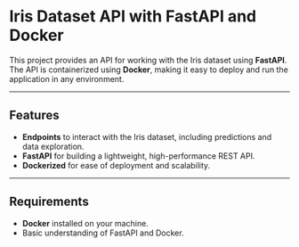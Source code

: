 # Iris Dataset API with FastAPI and Docker

This project provides an API for working with the Iris dataset using **FastAPI**. The API is containerized using **Docker**, making it easy to deploy and run the application in any environment.

---

## Features

- **Endpoints** to interact with the Iris dataset, including predictions and data exploration.
- **FastAPI** for building a lightweight, high-performance REST API.
- **Dockerized** for ease of deployment and scalability.

---

## Requirements

- **Docker** installed on your machine.
- Basic understanding of FastAPI and Docker.



